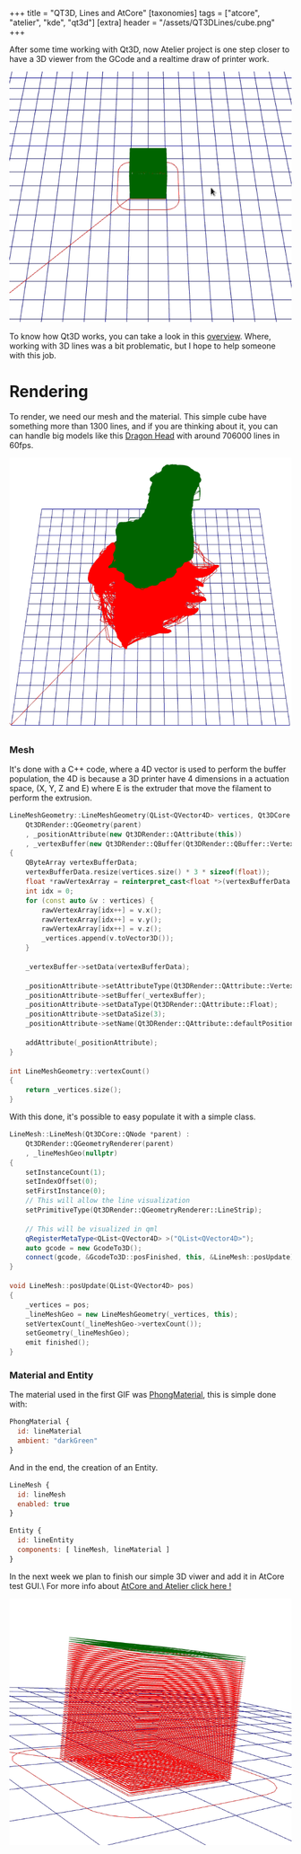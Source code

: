 +++
title = "QT3D, Lines and AtCore"
[taxonomies]
tags = ["atcore", "atelier", "kde", "qt3d"]
[extra]
header = "/assets/QT3DLines/cube.png"
+++

After some time working with Qt3D, now Atelier project is one step closer to have a 3D viewer from the GCode and a realtime draw of printer work.

<!-- more -->

![3D draw with lines](/assets/QT3DLines/atcore.gif)

To know how Qt3D works, you can take a look in this [overview](https://doc.qt.io/qt-5/qt3d-overview.html). Where, working with 3D lines was a bit problematic, but I hope to help someone with this job.

# Rendering

To render, we need our mesh and the material. This simple cube have something more than 1300 lines, and if you are thinking about it, you can can handle big models like this [Dragon Head](https://www.thingiverse.com/thing:51415) with around 706000 lines in 60fps.

![dragon](/assets/QT3DLines/dragon.png)

### Mesh

It's done with a C++ code, where a 4D vector is used to perform the buffer population, the 4D is because a 3D printer have 4 dimensions in a actuation space, (X, Y, Z and E) where E is the extruder that move the filament to perform the extrusion.

```cpp
LineMeshGeometry::LineMeshGeometry(QList<QVector4D> vertices, Qt3DCore::QNode *parent) :
    Qt3DRender::QGeometry(parent)
    , _positionAttribute(new Qt3DRender::QAttribute(this))
    , _vertexBuffer(new Qt3DRender::QBuffer(Qt3DRender::QBuffer::VertexBuffer, this))
{
    QByteArray vertexBufferData;
    vertexBufferData.resize(vertices.size() * 3 * sizeof(float));
    float *rawVertexArray = reinterpret_cast<float *>(vertexBufferData.data());
    int idx = 0;
    for (const auto &v : vertices) {
        rawVertexArray[idx++] = v.x();
        rawVertexArray[idx++] = v.y();
        rawVertexArray[idx++] = v.z();
        _vertices.append(v.toVector3D());
    }

    _vertexBuffer->setData(vertexBufferData);

    _positionAttribute->setAttributeType(Qt3DRender::QAttribute::VertexAttribute);
    _positionAttribute->setBuffer(_vertexBuffer);
    _positionAttribute->setDataType(Qt3DRender::QAttribute::Float);
    _positionAttribute->setDataSize(3);
    _positionAttribute->setName(Qt3DRender::QAttribute::defaultPositionAttributeName());

    addAttribute(_positionAttribute);
}

int LineMeshGeometry::vertexCount()
{
    return _vertices.size();
}
```

With this done, it's possible to easy populate it with a simple class.

```cpp
LineMesh::LineMesh(Qt3DCore::QNode *parent) :
    Qt3DRender::QGeometryRenderer(parent)
    , _lineMeshGeo(nullptr)
{
    setInstanceCount(1);
    setIndexOffset(0);
    setFirstInstance(0);
    // This will allow the line visualization
    setPrimitiveType(Qt3DRender::QGeometryRenderer::LineStrip);

    // This will be visualized in qml
    qRegisterMetaType<QList<QVector4D> >("QList<QVector4D>");
    auto gcode = new GcodeTo3D();
    connect(gcode, &GcodeTo3D::posFinished, this, &LineMesh::posUpdate);
}

void LineMesh::posUpdate(QList<QVector4D> pos)
{
    _vertices = pos;
    _lineMeshGeo = new LineMeshGeometry(_vertices, this);
    setVertexCount(_lineMeshGeo->vertexCount());
    setGeometry(_lineMeshGeo);
    emit finished();
}
```

### Material and Entity
The material used in the first GIF was [PhongMaterial](https://doc.qt.io/qt-5/qml-qt3d-extras-phongmaterial.html), this is simple done with:

```qml
PhongMaterial {
  id: lineMaterial
  ambient: "darkGreen"
}
```

And in the end, the creation of an Entity.

```qml
LineMesh {
  id: lineMesh
  enabled: true
}
```

```qml
Entity {
  id: lineEntity
  components: [ lineMesh, lineMaterial ]
}
```

In the next week we plan to finish our simple 3D viwer and add it in AtCore test GUI.\\
For more info about [AtCore and Atelier click here !](https://github.com/kde/atcore)

![Cube 2](/assets/QT3DLines/cube2.png)
